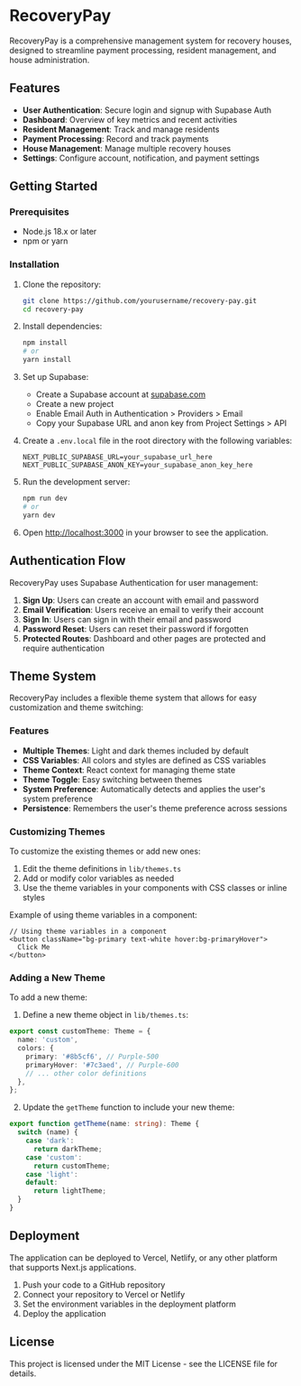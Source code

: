 # RecoveryPay

RecoveryPay is a comprehensive management system for recovery houses, designed to streamline payment processing, resident management, and house administration.

## Features

- **User Authentication**: Secure login and signup with Supabase Auth
- **Dashboard**: Overview of key metrics and recent activities
- **Resident Management**: Track and manage residents
- **Payment Processing**: Record and track payments
- **House Management**: Manage multiple recovery houses
- **Settings**: Configure account, notification, and payment settings

## Getting Started

### Prerequisites

- Node.js 18.x or later
- npm or yarn

### Installation

1. Clone the repository:
   ```bash
   git clone https://github.com/yourusername/recovery-pay.git
   cd recovery-pay
   ```

2. Install dependencies:
   ```bash
   npm install
   # or
   yarn install
   ```

3. Set up Supabase:
   - Create a Supabase account at [supabase.com](https://supabase.com)
   - Create a new project
   - Enable Email Auth in Authentication > Providers > Email
   - Copy your Supabase URL and anon key from Project Settings > API

4. Create a `.env.local` file in the root directory with the following variables:
   ```
   NEXT_PUBLIC_SUPABASE_URL=your_supabase_url_here
   NEXT_PUBLIC_SUPABASE_ANON_KEY=your_supabase_anon_key_here
   ```

5. Run the development server:
   ```bash
   npm run dev
   # or
   yarn dev
   ```

6. Open [http://localhost:3000](http://localhost:3000) in your browser to see the application.

## Authentication Flow

RecoveryPay uses Supabase Authentication for user management:

1. **Sign Up**: Users can create an account with email and password
2. **Email Verification**: Users receive an email to verify their account
3. **Sign In**: Users can sign in with their email and password
4. **Password Reset**: Users can reset their password if forgotten
5. **Protected Routes**: Dashboard and other pages are protected and require authentication

## Theme System

RecoveryPay includes a flexible theme system that allows for easy customization and theme switching:

### Features

- **Multiple Themes**: Light and dark themes included by default
- **CSS Variables**: All colors and styles are defined as CSS variables
- **Theme Context**: React context for managing theme state
- **Theme Toggle**: Easy switching between themes
- **System Preference**: Automatically detects and applies the user's system preference
- **Persistence**: Remembers the user's theme preference across sessions

### Customizing Themes

To customize the existing themes or add new ones:

1. Edit the theme definitions in `lib/themes.ts`
2. Add or modify color variables as needed
3. Use the theme variables in your components with CSS classes or inline styles

Example of using theme variables in a component:

```tsx
// Using theme variables in a component
<button className="bg-primary text-white hover:bg-primaryHover">
  Click Me
</button>
```

### Adding a New Theme

To add a new theme:

1. Define a new theme object in `lib/themes.ts`:

```typescript
export const customTheme: Theme = {
  name: 'custom',
  colors: {
    primary: '#8b5cf6', // Purple-500
    primaryHover: '#7c3aed', // Purple-600
    // ... other color definitions
  },
};
```

2. Update the `getTheme` function to include your new theme:

```typescript
export function getTheme(name: string): Theme {
  switch (name) {
    case 'dark':
      return darkTheme;
    case 'custom':
      return customTheme;
    case 'light':
    default:
      return lightTheme;
  }
}
```

## Deployment

The application can be deployed to Vercel, Netlify, or any other platform that supports Next.js applications.

1. Push your code to a GitHub repository
2. Connect your repository to Vercel or Netlify
3. Set the environment variables in the deployment platform
4. Deploy the application

## License

This project is licensed under the MIT License - see the LICENSE file for details.

